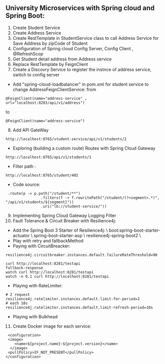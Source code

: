 ## University Microservices with Spring cloud and Spring Boot: #
1. Create Student Service
2. Create Address Service
3. Create RestTemplate in StudentService class to call Address Service for Save Address by zipCode of Student
4. Configuration of Spring cloud Config Server, Config Client , @RefreshScop
5. Get Student detail address from Address service
6. Replace RestTemplate by FeignClient
7. Create a Discovry Service to register the instnce of address service, switch to config server
* Add "spring-cloud-loadbalancer" in pom.xml for student service to change AddressFeignClientService:
from
```
@FeignClient(name="address-service" , url="localhost:8283/api/v1/address")
```
to 
```
@FeignClient(name="address-service")
```
8. Add API GateWay
```
http://localhost:8765/student-service/api/v1/students/2
```
* Exploring (building a custom route) Routes with Spring Cloud Gateway
```
http://localhost:8765/api/v1/students/1
```
* Filter path :
```
http://localhost:8765/student/402
```
* Code source:
```
 .route(p -> p.path("/student/**")
                .filters(f -> f.rewritePath("/student/(?<segment>.*)", "/api/v1/students/${segment}"))
                .uri("lb://student-service/"))
```
9.  Implementing Spring Cloud Gateway Logging Filter
10. Fault Tolerance & Circuit Breaker with Resilience4j:
 * Add the Spring Boot 3 Starter of Resilience4j: \ boot:spring-boot-starter-actuator \ spring-boot-starter-aop  \ resilience4j-spring-boot2  \
 * Play with retry and fallbackMethod
 * Paying with CircuitBreacker: 
 ```
 resilience4j.circuitbreaker.instances.default.failureRateThreshold=90
 ```
 ```
curl http://localhost:8281/testapi
fallback-response
watch curl http://localhost:8281/testapi
watch -n 0.1 curl http://localhost:8281/testapi
```
* Playing with RateLimiter:
```
# 2 request
resilience4j.ratelimiter.instances.default.limit-for-period=2
# each 10s
resilience4j.ratelimiter.instances.default.limit-refresh-period=10s 
```
* Playing with Bulkhead

11. Create Docker image for each service:
```
 <configuration>
 <image>
    <name>${project.name}:${project.version}</name>
  </image>
 <pullPolicy>IF_NOT_PRESENT</pullPolicy>
</configuration>
```


